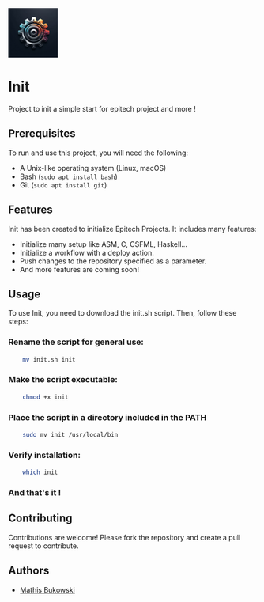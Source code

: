 <img src="logo.jpeg" alt="Init Logo" width="100px"/>

# Init
Project to init a simple start for epitech project and more !

## Prerequisites

To run and use this project, you will need the following:

- A Unix-like operating system (Linux, macOS)
- Bash (```sudo apt install bash```)
- Git (```sudo apt install git```)

## Features

Init has been created to initialize Epitech Projects. It includes many features:

- Initialize many setup like ASM, C, CSFML, Haskell...
- Initialize a workflow with a deploy action.
- Push changes to the repository specified as a parameter.
- And more features are coming soon!

## Usage

To use Init, you need to download the init.sh script. Then, follow these steps:

### Rename the script for general use:
```bash
    mv init.sh init
```
### Make the script executable:
```bash
    chmod +x init
```
### Place the script in a directory included in the PATH
```bash
    sudo mv init /usr/local/bin
```
### Verify installation:
```bash
    which init
```

### And that's it !

## Contributing
Contributions are welcome! Please fork the repository and create a pull request to contribute.
## Authors

- [Mathis Bukowski](https://www.linkedin.com/in/mathisbukowski/)
